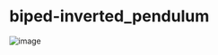 # biped-inverted_pendulum

![image](https://github.com/shriram272/biped-inverted_pendulum/assets/99411053/ae807e43-4098-44f1-bb6b-70cda6afe110)
